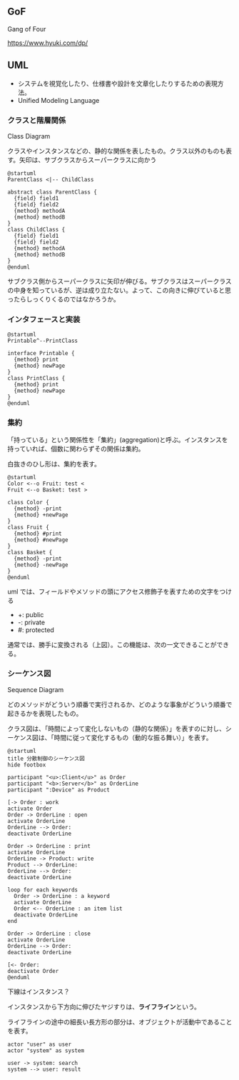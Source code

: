 ## GoF
Gang of Four

https://www.hyuki.com/dp/

## UML
- システムを視覚化したり、仕様書や設計を文章化したりするための表現方法。
- Unified Modeling Language

### クラスと階層関係
Class Diagram

クラスやインスタンスなどの、静的な関係を表したもの。クラス以外のものも表す。矢印は、サブクラスからスーパークラスに向かう

```plantuml
@startuml
ParentClass <|-- ChildClass

abstract class ParentClass {
  {field} field1 
  {field} field2
  {method} methodA
  {method} methodB
}
class ChildClass {
  {field} field1 
  {field} field2
  {method} methodA
  {method} methodB
}
@enduml
```

サブクラス側からスーパークラスに矢印が伸びる。サブクラスはスーパークラスの中身を知っているが、逆は成り立たない。よって、この向きに伸びていると思ったらしっくりくるのではなかろうか。

### インタフェースと実装
```plantuml
@startuml
Printable^--PrintClass

interface Printable {
  {method} print
  {method} newPage
}
class PrintClass {
  {method} print
  {method} newPage
}
@enduml
```

### 集約
「持っている」という関係性を「集約」(aggregation)と呼ぶ。インスタンスを持っていれば、個数に関わらずその関係は集約。

白抜きのひし形は、集約を表す。

```plantuml
@startuml
Color <--o Fruit: test <
Fruit <--o Basket: test >

class Color {
  {method} -print
  {method} +newPage
}
class Fruit {
  {method} #print
  {method} #newPage
}
class Basket {
  {method} -print
  {method} -newPage
}
@enduml
```

uml では、フィールドやメソッドの頭にアクセス修飾子を表すための文字をつける

- +: public
- -: private
- #: protected

通常では、勝手に変換される（上図）。この機能は、次の一文できることができる。


### シーケンス図
Sequence Diagram

どのメソッドがどういう順番で実行されるか、どのような事象がどういう順番で起きるかを表現したもの。

クラス図は、「時間によって変化しないもの（静的な関係）」を表すのに対し、シーケンス図は、「時間に従って変化するもの（動的な振る舞い）」を表す。

```plantuml
@startuml
title 分散制御のシーケンス図
hide footbox

participant "<u>:Client</u>" as Order
participant "<b>:Server</b>" as OrderLine
participant ":Device" as Product

[-> Order : work
activate Order
Order -> OrderLine : open 
activate OrderLine
OrderLine --> Order:
deactivate OrderLine

Order -> OrderLine : print 
activate OrderLine
OrderLine -> Product: write
Product --> OrderLine: 
OrderLine --> Order:
deactivate OrderLine

loop for each keywords
  Order -> OrderLine : a keyword
  activate OrderLine
  Order <-- OrderLine : an item list
  deactivate OrderLine
end

Order -> OrderLine : close 
activate OrderLine
OrderLine --> Order:
deactivate OrderLine

[<- Order: 
deactivate Order
@enduml
```

下線はインスタンス？

インスタンスから下方向に伸びたヤジすりは、**ライフライン**という。

ライフラインの途中の細長い長方形の部分は、オブジェクトが活動中であることを表す。








```plantuml
actor "user" as user
actor "system" as system

user -> system: search
system --> user: result
```


